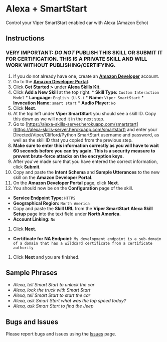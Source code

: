 # Alexa + SmartStart
Control your Viper SmartStart enabled car with Alexa (Amazon Echo)

## Instructions

### VERY IMPORTANT: ***DO NOT*** PUBLISH THIS SKILL OR SUBMIT IT FOR CERTIFICATION. THIS IS A PRIVATE SKILL AND WILL WORK WITHOUT PUBLISHING/CERTIFYING.

1. If you do not already have one, create an [**Amazon Developer**](https://developer.amazon.com/) account.
1. Go to the [**Amazon Developer Portal**](https://developer.amazon.com/edw/home.html#/).
  1. Click **Get Started >** under **Alexa Skills Kit**.
  1. Click **Add a New Skill** at the top right.
    * **Skill Type:** `Custom Interaction Model`
    * **Language:** `English (U.S.)`
    * **Name:** `Viper SmartStart`
    * **Invocation Name:** `smart start`
    * **Audio Player:** `No`
  1. Click **Next**.
  1. At the top left under **Viper SmartStart** you should see a skill ID. Copy this down as we will need it in the next step.
1. Go to [https://alexa-skills-server.herokuapp.com/smartstart](https://alexa-skills-server.herokuapp.com/smartstart) and enter your Directed/Viper/Clifford/Python SmartStart username and password, as well as the skill ID that you copied from the previous step.
  1. **Make sure to enter this information correctly as you will have to wait 60 seconds before you can try again. This is a security measure to prevent brute-force attacks on the encryption keys.**
  1. After you've made sure that you have entered the correct information, click **Submit**.
  1. Copy and paste the **Intent Schema** and **Sample Utterances** to the new skill on the **Amazon Developer Portal**.
  1. On the **Amazon Developer Portal** page, click **Next**.
1. You should now be on the **Configuration** page of the skill.
  * **Service Endpoint Type:** `HTTPS`
  * **Geographical Region:** `North America`
  * Copy and paste the **Skill URL** from the **Viper SmartStart Alexa Skill Setup** page into the text field under **North America**.
  * **Account Linking:** `No`
1. Click **Next**.
  * **Certificate for NA Endpoint:** `My development endpoint is a sub-domain of a domain that has a wildcard certificate from a certificate authority`
1. Click **Next** and you are finished.

## Sample Phrases

* *Alexa, tell Smart Start to unlock the car*
* *Alexa, lock the truck with Smart Start*
* *Alexa, tell Smart Start to start the car*
* *Alexa, ask Smart Start what was the top speed today?*
* *Alexa, ask Smart Start to find the Jeep*

## Bugs and Issues

Please report bugs and issues using the [Issues](issues) page.

